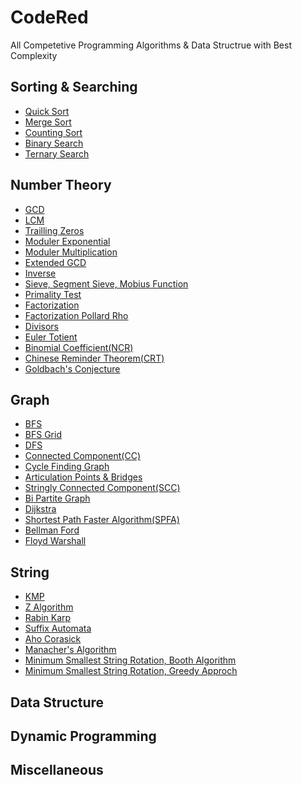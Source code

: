 # CodeRed
All Competetive Programming Algorithms &amp; Data Structrue with Best Complexity

## Sorting & Searching
  - [Quick Sort](https://github.com/turin1602101/CodeRed/blob/master/Quick%20Sort.cpp)
  - [Merge Sort](https://github.com/turin1602101/CodeRed/blob/master/Merge%20Sort.cpp)
  - [Counting Sort](https://github.com/turin1602101/CodeRed/blob/master/Counting%20Sort.cpp)
  - [Binary Search](https://github.com/turin1602101/CodeRed/blob/master/Binary%20Search.cpp)
  - [Ternary Search](https://github.com/turin1602101/CodeRed/blob/master/Ternary%20Search.cpp)

## Number Theory
  - [GCD](https://github.com/turin1602101/CodeRed/blob/master/GCD.cpp)
  - [LCM](https://github.com/turin1602101/CodeRed/blob/master/LCM.cpp)
  - [Trailling Zeros](https://github.com/turin1602101/CodeRed/blob/master/Trailling%20Zeros.cpp)
  - [Moduler Exponential](https://github.com/turin1602101/CodeRed/blob/master/Moduler%20Exponential%20(power).cpp)
  - [Moduler Multiplication](https://github.com/turin1602101/CodeRed/blob/master/Moduler%20Multiplication.cpp)
  - [Extended GCD](https://github.com/turin1602101/CodeRed/blob/master/Extended%20GCD%20(egcd).cpp)
  - [Inverse](https://github.com/turin1602101/CodeRed/blob/master/Inverse.cpp)
  - [Sieve, Segment Sieve, Mobius Function](https://github.com/turin1602101/CodeRed/blob/master/Sieve%20Segment_Sieve%20Mobius_fun.cpp)
  - [Primality Test](https://github.com/turin1602101/CodeRed/blob/master/Prime%20Test%20All.cpp)
  - [Factorization](https://github.com/turin1602101/CodeRed/blob/master/Factorization.cpp)
  - [Factorization Pollard Rho](https://github.com/turin1602101/CodeRed/blob/master/Factorization%20Pollard%20Rho.cpp)
  - [Divisors](https://github.com/turin1602101/CodeRed/blob/master/Divisors.cpp)
  - [Euler Totient](https://github.com/turin1602101/CodeRed/blob/master/Euler%20Totient%20(PHI).cpp)
  - [Binomial Coefficient(NCR)](https://github.com/turin1602101/CodeRed/blob/master/NCR.cpp)
  - [Chinese Reminder Theorem(CRT)](https://github.com/turin1602101/CodeRed/blob/master/Chinese%20Reminder%20Theorem.cpp)
  - [Goldbach's Conjecture](https://github.com/turin1602101/CodeRed/blob/master/Chinese%20Reminder%20Theorem.cpp)

## Graph
  - [BFS](https://github.com/turin1602101/CodeRed/blob/master/BFS.cpp)
  - [BFS Grid](https://github.com/turin1602101/CodeRed/blob/master/BFS%20Grid.cpp)
  - [DFS](https://github.com/turin1602101/CodeRed/blob/master/DFS.cpp)
  - [Connected Component(CC)](https://github.com/turin1602101/CodeRed/blob/master/Connected%20Component.cpp)
  - [Cycle Finding Graph](https://github.com/turin1602101/CodeRed/blob/master/Cycle%20Finding%20Graph.cpp)
  - [Articulation Points & Bridges](https://github.com/turin1602101/CodeRed/blob/master/Articulation%20Points%20%26%20Bridges.cpp)
  - [Stringly Connected Component(SCC)](https://github.com/turin1602101/CodeRed/blob/master/Strongly%20Connected%20%20Component%20(SCC).cpp)
  - [Bi Partite Graph](https://github.com/turin1602101/CodeRed/blob/master/Bi%20Partite%20Graph.cpp)
  - [Dijkstra](https://github.com/turin1602101/CodeRed/blob/master/Dijkstra.cpp)
  - [Shortest Path Faster Algorithm(SPFA)](https://github.com/turin1602101/CodeRed/blob/master/Shortest%20Path%20Faster%20Algorithm(SPFA).cpp)
  - [Bellman Ford](https://github.com/turin1602101/CodeRed/blob/master/Bellman%20Ford.cpp)
  - [Floyd Warshall](https://github.com/turin1602101/CodeRed/blob/master/Floyd%20Warshall.cpp)

## String
  - [KMP](https://github.com/turin1602101/CodeRed/blob/master/KMP.cpp)
  - [Z Algorithm](https://github.com/turin1602101/CodeRed/blob/master/Z%20Algorithm.cpp)
  - [Rabin Karp](https://github.com/turin1602101/CodeRed/blob/master/Rabin%20Karp.cpp)
  - [Suffix Automata](https://github.com/turin1602101/CodeRed/blob/master/Suffix%20Automata.cpp)
  - [Aho Corasick](https://github.com/turin1602101/CodeRed/blob/master/Aho%20Corasick.cpp)
  - [Manacher's Algorithm](https://github.com/turin1602101/CodeRed/blob/master/Manachers%20Algo.cpp)
  - [Minimum Smallest String Rotation, Booth Algorithm](https://github.com/turin1602101/CodeRed/blob/master/Minimum%20Smallest%20String%20Rotation_Booth%20Algorithm.cpp)
  - [Minimum Smallest String Rotation, Greedy Approch](https://github.com/turin1602101/CodeRed/blob/master/Minimum%20Smallest%20String%20Rotation_Greedy.cpp)
  
## Data Structure
## Dynamic Programming
## Miscellaneous
